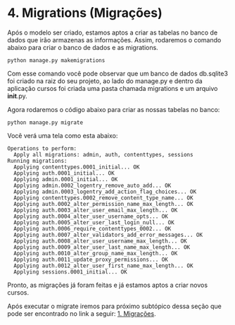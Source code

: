 # 4. Migrations (Migrações)

Após o modelo ser criado, estamos aptos a criar as tabelas no banco de dados que irão armazenas as informações. Assim, rodaremos o comando abaixo para criar o banco de dados e as migrations.

``` python manage.py makemigrations ```

Com esse comando você pode observar que um banco de dados db.sqlite3 foi criado na raiz do seu projeto, ao lado do manage.py e dentro da aplicação cursos foi criada uma pasta chamada migrations e um arquivo __init__.py.

Agora rodaremos o código abaixo para criar as nossas tabelas no banco:

``` python manage.py migrate ```

Você verá uma tela como esta abaixo:

```
Operations to perform:
  Apply all migrations: admin, auth, contenttypes, sessions
Running migrations:
  Applying contenttypes.0001_initial... OK
  Applying auth.0001_initial... OK
  Applying admin.0001_initial... OK
  Applying admin.0002_logentry_remove_auto_add... OK
  Applying admin.0003_logentry_add_action_flag_choices... OK
  Applying contenttypes.0002_remove_content_type_name... OK
  Applying auth.0002_alter_permission_name_max_length... OK
  Applying auth.0003_alter_user_email_max_length... OK
  Applying auth.0004_alter_user_username_opts... OK
  Applying auth.0005_alter_user_last_login_null... OK
  Applying auth.0006_require_contenttypes_0002... OK
  Applying auth.0007_alter_validators_add_error_messages... OK
  Applying auth.0008_alter_user_username_max_length... OK
  Applying auth.0009_alter_user_last_name_max_length... OK
  Applying auth.0010_alter_group_name_max_length... OK
  Applying auth.0011_update_proxy_permissions... OK
  Applying auth.0012_alter_user_first_name_max_length... OK
  Applying sessions.0001_initial... OK
```

Pronto, as migrações já foram feitas e já estamos aptos a criar novos cursos.


Após executar o migrate iremos para próximo subtópico dessa seção que pode ser encontrado no link a seguir: [1. Migrações](https://github.com/nunescarol/es3/tree/main/2.%20django/4.%20Django%20Models%20(modelos)/2.%20CRUD).